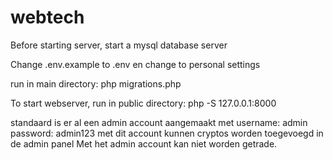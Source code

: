 # webtech

Before starting server, start a mysql database server 

Change .env.example to .env en change to personal settings

run in main directory: php migrations.php

To start webserver, run in public directory: php -S 127.0.0.1:8000

standaard is er al een admin account aangemaakt met username: admin password: admin123
met dit account kunnen cryptos worden toegevoegd in de admin panel
Met het admin account kan niet worden getrade.
